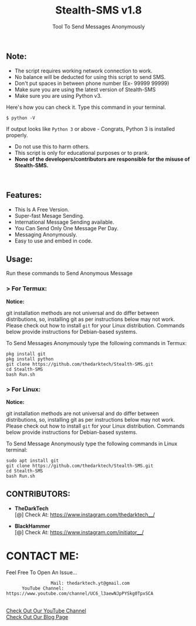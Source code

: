 <h1 align="center">Stealth-SMS v1.8</h1>
<p align="center">Tool To Send Messages Anonymously</p><br>


## Note:

- The script requires working network connection to work.
- No balance will be deducted for using this script to send SMS.
- Don't put spaces in between phone number (Ex- 99999 99999)
- Make sure you are using the latest version of Stealth-SMS
- Make sure you are using Python v3.

Here's how you can check it. Type this command in your terminal.
```
$ python -V
```
If output looks like `Python 3` or above - Congrats, Python 3 is installed properly.

- Do not use this to harm others.
- This script is only for educational purposes or to prank.
- **None of the developers/contributors are responsible for the misuse of Stealth-SMS.**
<br>

## Features:

- This Is A Free Version.
- Super-fast Mesage Sending.
- International Message Sending available.
- You Can Send Only One Message Per Day.
- Messaging Anonymously.
- Easy to use and embed in code.

## Usage:

Run these commands to Send Anonymous Message

### > For Termux:

**Notice:** 

git installation methods are not universal and do differ between distributions,
so, installing git as per instructions below may not work.
Please check out how to install `git` for your Linux distribution.
Commands below provide instructions for Debian-based systems.

To Send Messages Anonymously type the following commands in Termux:
```
pkg install git
pkg install python
git clone https://github.com/thedarktech/Stealth-SMS.git
cd Stealth-SMS
bash Run.sh
```

### > For Linux:

**Notice:** 

git installation methods are not universal and do differ between distributions,
so, installing git as per instructions below may not work.
Please check out how to install `git` for your Linux distribution.
Commands below provide instructions for Debian-based systems.

To Send Message Anonymously type the following commands in Linux terminal:
```
sudo apt install git
git clone https://github.com/thedarktech/Stealth-SMS.git
cd Stealth-SMS
bash Run.sh
```
## CONTRIBUTORS:
- **TheDarkTech**<br>
[@] Check At: https://www.instagram.com/thedarktech__/

- **BlackHammer**<br>
[@] Check At: https://www.instagram.com/initiator__/


# CONTACT ME:

Feel Free To Open An Issue...

```
                 Mail: thedarktech.yt@gmail.com
      YouTube Channel: https://www.youtube.com/channel/UC6_l3aewNJpPYSkg0TpxSCA
```
<br>
<a href="https://www.youtube.com/channel/UC6_l3aewNJpPYSkg0TpxSCA">Check Out Our YouTube Channel</a><br>
<a href="https://thedarktech.com/blogs/">Check Out Our Blog Page</a><br>
